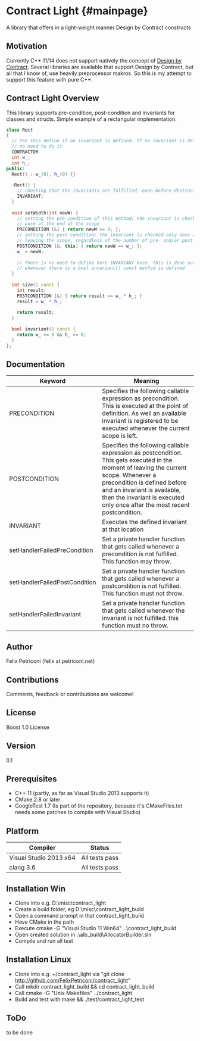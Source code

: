 Contract Light {#mainpage}
==============

A library that offers in a light-weight manner Design by Contract constructs


Motivation
----------
Currently C++ 11/14 does not support natively the concept of [Design by Contract](http://en.wikipedia.org/wiki/Design_by_contract). Several libraries are available that support Design by Contract, but all that I know of, use heavily preprocessor makros. So this is my attempt to support this feature with pure C++. 
  
Contract Light Overview
-----------------------
This library supports pre-condition, post-condition and invariants for classes and structs.
Simple example of a rectangular implementation.

~~~C++
class Rect 
{
  // Use this define if an invariant is defined. If no invariant is defined
  // no need to do it
  CONTRACTOR
  int w_;
  int h_;
public:
  Rect() : w_(0), h_(0) {}
  
  ~Rect() {
    // checking that the invariants are fulfilled, even before destruction
    INVARIANT;
  }
  
  void setWidth(int newW) {
    // setting the pre condition of this method; the invariant is checked 
    // once at the end of the scope
    PRECONDITION [&] { return newW >= 0; };
    // setting the post condition; the invariant is checked only once after 
    // leaving the scope, regardless of the number of pre- and/or post-conditions
    POSTCONDITION [&, this] { return newW == w_; };
    w_ = newW;
    
    // There is no need to define here INVARIANT here. This is done automatically
    // whenever there is a bool invariant() const method is defined
  }
  
  int size() const {
    int result;
    POSTCONDITION [&] { return result == w_ * h_; }
    result = w_ * h_;
    
    return result;
  }
  
  bool invariant() const {
    return w_ >= 0 && h_ >= 0;
  }
};
~~~

Documentation
-------------
|Keyword                        |Meaning                            |
--------------------------------|-----------------------------------
| PRECONDITION                  | Specifies the following callable expression as precondition. This is executed at the point of definition. As well an available invariant is registered to be executed whenever the current scope is left. |
| POSTCONDITION                 | Specifies the following callable expression as postcondition. This gets executed  in the moment of leaving the current scope. Whenever a precondition is defined before and an invariant is available, then the invariant is executed only once after the most recent postcondition. |
| INVARIANT                     | Executes the defined invariant at that location |
| setHandlerFailedPreCondition  | Set a private handler function that gets called whenever a precondition is not fulfilled. This function may throw. |
| setHandlerFailedPostCondition | Set a private handler function that gets called whenever a postcondition is not fulfilled. This function must not throw. |
| setHandlerFailedInvariant     | Set a private handler function that gets called whenever the invariant is not fulfilled. this function must no throw. |




Author 
------
  Felix Petriconi (felix at petriconi.net)
  

Contributions
-------------

  Comments, feedback or contributions are welcome!

  
License
-------
  Boost 1.0 License


Version
-------
  0.1

Prerequisites
-------------
  * C++ 11 (partly, as far as Visual Studio 2013 supports it)
  * CMake 2.8 or later
  * GoogleTest 1.7 (Is part of the repository, because it's CMakeFiles.txt needs some patches to compile with Visual Studio)


Platform
--------
| Compiler | Status |
-----------|---------
| Visual Studio 2013 x64 | All tests pass |
| clang 3.6 | All tests pass |

Installation Win
----------------
  * Clone into e.g. D:\misc\contract_light
  * Create a build folder, eg D:\misc\contract_light_build
  * Open a command prompt in that contract_light_build
  * Have CMake in the path
  * Execute cmake -G "Visual Studio 11 Win64" ..\contract_light_build
  * Open created solution in .\alb_build\AllocatorBuilder.sln
  * Compile and run all test

Installation Linux
------------------
  * Clone into e.g. ~/contract_light via "git clone http://github.com/FelixPetriconi/contract_light"
  * Call   mkdir contract_light_build && cd contract_light_build
  * Call   cmake -G "Unix Makefiles" ../contract_light 
  * Build and test with   make && ./test/contract_light_test
  
  
ToDo
----
  to be done 
